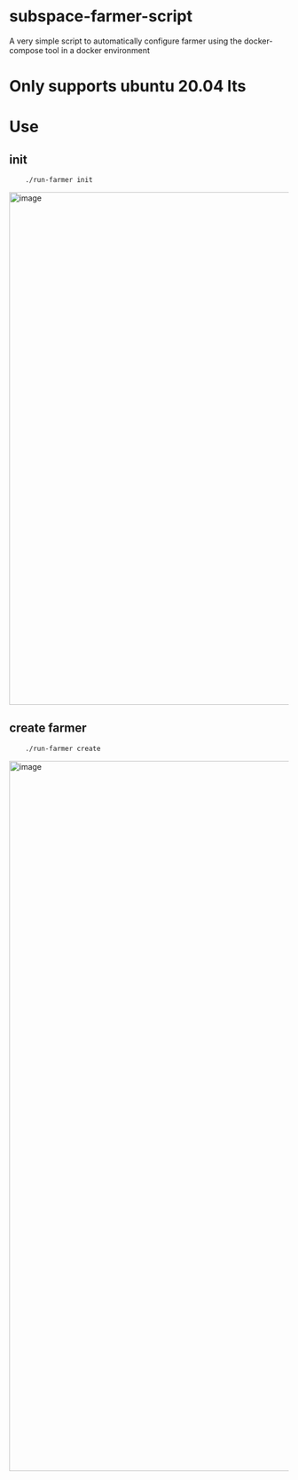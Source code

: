 # subspace-farmer-script

A very simple script to automatically configure farmer using the docker-compose tool in a docker environment

# Only supports ubuntu 20.04 lts

# Use

## init

```bash 
    ./run-farmer init
```
<img width="924" alt="image" src="https://user-images.githubusercontent.com/31732456/192086082-54279137-1f56-4be1-8892-8dcae6caf88d.png">


## create farmer
```bash 
    ./run-farmer create
```
<img width="1280" alt="image" src="https://user-images.githubusercontent.com/31732456/192086069-4b17902f-2597-4ac3-b58a-925cb0a2d4a9.png">


